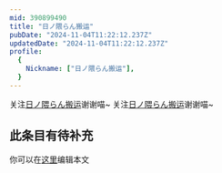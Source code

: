 ```yaml
---
mid: 390899490
title: "日ノ隈らん搬运"
pubDate: "2024-11-04T11:22:12.237Z"
updatedDate: "2024-11-04T11:22:12.237Z"
profile:
  {
    Nickname: ["日ノ隈らん搬运"],
  }
---
```


关注[日ノ隈らん搬运](https://space.bilibili.com/390899490)谢谢喵~ 关注[日ノ隈らん搬运](https://space.bilibili.com/390899490)谢谢喵~

## 此条目有待补充
你可以在[这里](https://github.com/Yuhanawa/VTuber.ICU-Content/edit/master/v/日ノ隈らん搬运/index.md)编辑本文

